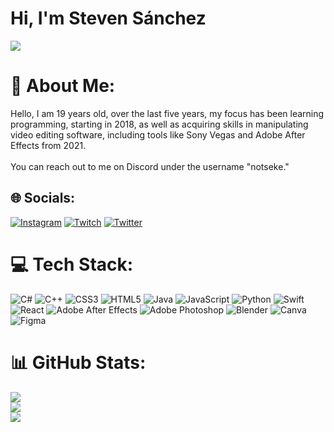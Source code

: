 <h1>Hi, I'm Steven Sánchez</h1>

[![](https://visitcount.itsvg.in/api?id=notseke&icon=0&color=0)](https://visitcount.itsvg.in)

# 💫 About Me:
Hello, I am 19 years old, over the last five years, my focus has been learning programming, starting in 2018, as well as acquiring skills in manipulating video editing software, including tools like Sony Vegas and Adobe After Effects from 2021.<br><br>You can reach out to me on Discord under the username "notseke."


## 🌐 Socials:
[![Instagram](https://img.shields.io/badge/Instagram-%23E4405F.svg?logo=Instagram&logoColor=white)](https://instagram.com/notseke) [![Twitch](https://img.shields.io/badge/Twitch-%239146FF.svg?logo=Twitch&logoColor=white)](https://twitch.tv/notseke) [![Twitter](https://img.shields.io/badge/Twitter-%231DA1F2.svg?logo=Twitter&logoColor=white)](https://twitter.com/notseke) 

# 💻 Tech Stack:
![C#](https://img.shields.io/badge/c%23-%23239120.svg?style=for-the-badge&logo=csharp&logoColor=white) ![C++](https://img.shields.io/badge/c++-%2300599C.svg?style=for-the-badge&logo=c%2B%2B&logoColor=white) ![CSS3](https://img.shields.io/badge/css3-%231572B6.svg?style=for-the-badge&logo=css3&logoColor=white) ![HTML5](https://img.shields.io/badge/html5-%23E34F26.svg?style=for-the-badge&logo=html5&logoColor=white) ![Java](https://img.shields.io/badge/java-%23ED8B00.svg?style=for-the-badge&logo=openjdk&logoColor=white) ![JavaScript](https://img.shields.io/badge/javascript-%23323330.svg?style=for-the-badge&logo=javascript&logoColor=%23F7DF1E) ![Python](https://img.shields.io/badge/python-3670A0?style=for-the-badge&logo=python&logoColor=ffdd54) ![Swift](https://img.shields.io/badge/swift-F54A2A?style=for-the-badge&logo=swift&logoColor=white) ![React](https://img.shields.io/badge/react-%2320232a.svg?style=for-the-badge&logo=react&logoColor=%2361DAFB) ![Adobe After Effects](https://img.shields.io/badge/Adobe%20After%20Effects-9999FF.svg?style=for-the-badge&logo=Adobe%20After%20Effects&logoColor=white) ![Adobe Photoshop](https://img.shields.io/badge/adobe%20photoshop-%2331A8FF.svg?style=for-the-badge&logo=adobe%20photoshop&logoColor=white) ![Blender](https://img.shields.io/badge/blender-%23F5792A.svg?style=for-the-badge&logo=blender&logoColor=white) ![Canva](https://img.shields.io/badge/Canva-%2300C4CC.svg?style=for-the-badge&logo=Canva&logoColor=white) ![Figma](https://img.shields.io/badge/figma-%23F24E1E.svg?style=for-the-badge&logo=figma&logoColor=white)
# 📊 GitHub Stats:
![](https://github-readme-stats.vercel.app/api?username=notseke&theme=dark&hide_border=false&include_all_commits=false&count_private=false)<br/>
![](https://github-readme-streak-stats.herokuapp.com/?user=notseke&theme=dark&hide_border=false)<br/>
![](https://github-readme-stats.vercel.app/api/top-langs/?username=notseke&theme=dark&hide_border=false&include_all_commits=false&count_private=false&layout=compact)







